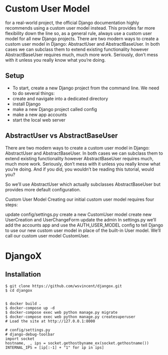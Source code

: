 
# Custom User Model
for a real-world project, the official Django documentation highly recommends using a custom user model instead.
This provides far more flexibility down the line so, as a general rule, always use a custom user model for all new Django projects.
There are two modern ways to create a custom user model in Django: AbstractUser and AbstractBaseUser.
In both cases we can subclass them to extend existing functionality however AbstractBaseUser requires much, much more work. Seriously, don’t mess with it unless you really know what you’re doing.


## Setup
 
- To start, create a new Django project from the command line. We need to do several things:
- create and navigate into a dedicated directory
- install Django
- make a new Django project called config
- make a new app accounts
- start the local web server


  
  
## AbstractUser vs AbstractBaseUser
There are two modern ways to create a custom user model in Django: AbstractUser and AbstractBaseUser. In both cases we can subclass them to extend existing functionality however AbstractBaseUser requires much, much more work. Seriously, don’t mess with it unless you really know what you’re doing. And if you did, you wouldn’t be reading this tutorial, would you?

So we’ll use AbstractUser which actually subclasses AbstractBaseUser but provides more default configuration.

Custom User Model
Creating our initial custom user model requires four steps:

update config/settings.py
create a new CustomUser model
create new UserCreation and UserChangeForm
update the admin
In settings.py we’ll add the accounts app and use the AUTH_USER_MODEL config to tell Django to use our new custom user model in place of the built-in User model. We’ll call our
custom user model CustomUser.


 # DjangoX 
## Installation 

```
$ git clone https://github.com/wsvincent/djangox.git
$ cd djangox


$ docker build .
$ docker-compose up -d
$ docker-compose exec web python manage.py migrate
$ docker-compose exec web python manage.py createsuperuser
# Load the site at http://127.0.0.1:8000
```

```
# config/settings.py
# django-debug-toolbar
import socket
hostname, _, ips = socket.gethostbyname_ex(socket.gethostname())
INTERNAL_IPS = [ip[:-1] + "1" for ip in ips]
```
